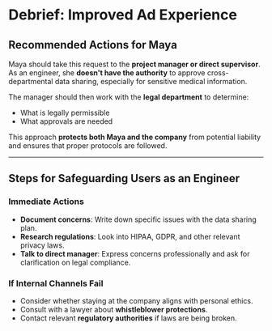 # Debrief: Improved Ad Experience

## Recommended Actions for Maya

Maya should take this request to the **project manager or direct supervisor**.  
As an engineer, she **doesn't have the authority** to approve cross-departmental data sharing, especially for sensitive medical information.  

The manager should then work with the **legal department** to determine:  
- What is legally permissible  
- What approvals are needed  

This approach **protects both Maya and the company** from potential liability and ensures that proper protocols are followed.

---

## Steps for Safeguarding Users as an Engineer

### Immediate Actions
- **Document concerns**: Write down specific issues with the data sharing plan.  
- **Research regulations**: Look into HIPAA, GDPR, and other relevant privacy laws.  
- **Talk to direct manager**: Express concerns professionally and ask for clarification on legal compliance.  

### If Internal Channels Fail
- Consider whether staying at the company aligns with personal ethics.  
- Consult with a lawyer about **whistleblower protections**.  
- Contact relevant **regulatory authorities** if laws are being broken.
